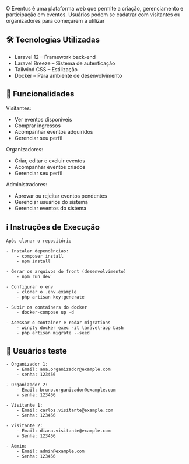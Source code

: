 O Eventus é uma plataforma web que permite a criação, gerenciamento e participação em eventos.
Usuários podem se cadatrar com visitantes ou organizadores para começarem a utilizar

## 🛠️ Tecnologias Utilizadas

  - Laravel 12 – Framework back-end
  - Laravel Breeze – Sistema de autenticação
  - Tailwind CSS – Estilização 
  - Docker – Para ambiente de desenvolvimento 

## 🎲 Funcionalidades

Visitantes:
  - Ver eventos disponíveis
  - Comprar ingressos
  - Acompanhar eventos adquiridos
  - Gerenciar seu perfil

Organizadores:
  - Criar, editar e excluir eventos
  - Acompanhar eventos criados
  - Gerenciar seu perfil

Administradores:
  - Aprovar ou rejeitar eventos pendentes
  - Gerenciar usuários do sistema
  - Gerenciar eventos do sistema

## ℹ️ Instruções de Execução

    Após clonar o repositório

    - Instalar dependências:
        - composer install
        - npm install 

    - Gerar os arquivos do front (desenvolvimento)
        - npm run dev

    - Configurar o env
        - clonar o .env.example
        - php artisan key:generate

    - Subir os containers do docker
        - docker-compose up -d

    - Acessar o container e rodar migrations
        - winpty docker exec -it laravel-app bash
        - php artisan migrate --seed


## 🧪 Usuários teste

    - Organizador 1:
        - Email: ana.organizador@example.com
        - senha: 123456

    - Organizador 2:
        - Email: bruno.organizador@example.com
        - senha: 123456

    - Visitante 1:
        - Email: carlos.visitante@example.com
        - Senha: 123456
    
    - Visitante 2:
        - Email: diana.visitante@example.com
        - Senha: 123456

    - Admin:
        - Email: admin@example.com
        - Senha: 123456












